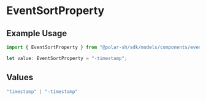 # EventSortProperty

## Example Usage

```typescript
import { EventSortProperty } from "@polar-sh/sdk/models/components/eventsortproperty.js";

let value: EventSortProperty = "-timestamp";
```

## Values

```typescript
"timestamp" | "-timestamp"
```